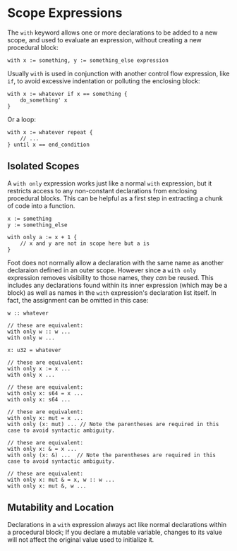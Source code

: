 # Scope Expressions
The `with` keyword allows one or more declarations to be added to a new scope, and used to evaluate an expression, without creating a new procedural block:
```foot
with x := something, y := something_else expression
```
Usually `with` is used in conjunction with another control flow expression, like `if`, to avoid excessive indentation or polluting the enclosing block:
```foot
with x := whatever if x == something {
    do_something' x
}
```
Or a loop:
```foot
with x := whatever repeat {
    // ...
} until x == end_condition
```

## Isolated Scopes
A `with only`  expression works just like a normal `with` expression, but it restricts access to any non-constant declarations from enclosing procedural blocks.  This can be helpful as a first step in extracting a chunk of code into a function.
```foot
x := something
y := something_else

with only a := x + 1 {
    // x and y are not in scope here but a is
}
```
Foot does not normally allow a declaration with the same name as another declaraion defined in an outer scope.  However since a `with only` expression removes visibility to those names, they _can_ be reused.  This includes any declarations found within its inner expression (which may be a block) as well as names in the `with` expression's declaration list itself.  In fact, the assignment can be omitted in this case:
```foot
w :: whatever

// these are equivalent:
with only w :: w ...
with only w ...

x: u32 = whatever

// these are equivalent:
with only x := x ...
with only x ...

// these are equivalent:
with only x: s64 = x ...
with only x: s64 ...

// these are equivalent:
with only x: mut = x ...
with only (x: mut) ... // Note the parentheses are required in this case to avoid syntactic ambiguity.

// these are equivalent:
with only x: & = x ...
with only (x: &) ...  // Note the parentheses are required in this case to avoid syntactic ambiguity.

// these are equivalent:
with only x: mut & = x, w :: w ...
with only x: mut &, w ...
```


## Mutability and Location
Declarations in a `with` expression always act like normal declarations within a procedural block; If you declare a mutable variable, changes to its value will not affect the original value used to initialize it.
